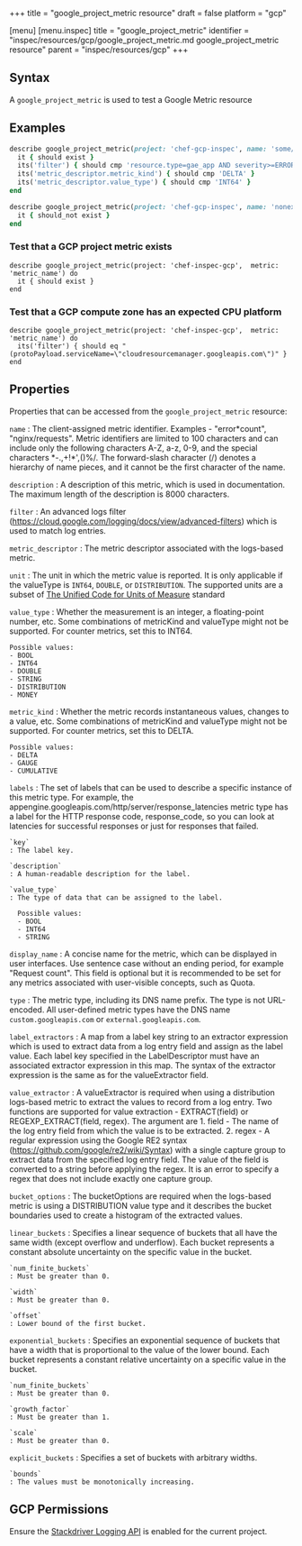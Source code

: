 +++
title = "google_project_metric resource"
draft = false
platform = "gcp"

[menu]
  [menu.inspec]
    title = "google_project_metric"
    identifier = "inspec/resources/gcp/google_project_metric.md google_project_metric resource"
    parent = "inspec/resources/gcp"
+++

## Syntax

A `google_project_metric` is used to test a Google Metric resource

## Examples

```ruby
describe google_project_metric(project: 'chef-gcp-inspec', name: 'some/metric') do
  it { should exist }
  its('filter') { should cmp 'resource.type=gae_app AND severity>=ERROR' }
  its('metric_descriptor.metric_kind') { should cmp 'DELTA' }
  its('metric_descriptor.value_type') { should cmp 'INT64' }
end

describe google_project_metric(project: 'chef-gcp-inspec', name: 'nonexistent') do
  it { should_not exist }
end
```

### Test that a GCP project metric exists

    describe google_project_metric(project: 'chef-inspec-gcp',  metric: 'metric_name') do
      it { should exist }
    end

### Test that a GCP compute zone has an expected CPU platform

    describe google_project_metric(project: 'chef-inspec-gcp',  metric: 'metric_name') do
      its('filter') { should eq "(protoPayload.serviceName=\"cloudresourcemanager.googleapis.com\")" }
    end

## Properties

Properties that can be accessed from the `google_project_metric` resource:

`name`
: The client-assigned metric identifier. Examples - "error*count", "nginx/requests". Metric identifiers are limited to 100 characters and can include only the following characters A-Z, a-z, 0-9, and the special characters *-.,+!\*',()%/. The forward-slash character (/) denotes a hierarchy of name pieces, and it cannot be the first character of the name.

`description`
: A description of this metric, which is used in documentation. The maximum length of the description is 8000 characters.

`filter`
: An advanced logs filter (https://cloud.google.com/logging/docs/view/advanced-filters) which is used to match log entries.

`metric_descriptor`
: The metric descriptor associated with the logs-based metric.

  `unit`
  : The unit in which the metric value is reported. It is only applicable if the valueType is `INT64`, `DOUBLE`, or `DISTRIBUTION`. The supported units are a subset of [The Unified Code for Units of Measure](http://unitsofmeasure.org/ucum.html) standard

  `value_type`
  : Whether the measurement is an integer, a floating-point number, etc. Some combinations of metricKind and valueType might not be supported. For counter metrics, set this to INT64.

    Possible values:
    - BOOL
    - INT64
    - DOUBLE
    - STRING
    - DISTRIBUTION
    - MONEY

  `metric_kind`
  : Whether the metric records instantaneous values, changes to a value, etc. Some combinations of metricKind and valueType might not be supported. For counter metrics, set this to DELTA.

    Possible values:
    - DELTA
    - GAUGE
    - CUMULATIVE

  `labels`
  : The set of labels that can be used to describe a specific instance of this metric type. For example, the appengine.googleapis.com/http/server/response_latencies metric type has a label for the HTTP response code, response_code, so you can look at latencies for successful responses or just for responses that failed.

    `key`
    : The label key.

    `description`
    : A human-readable description for the label.

    `value_type`
    : The type of data that can be assigned to the label.

      Possible values:
      - BOOL
      - INT64
      - STRING

  `display_name`
  : A concise name for the metric, which can be displayed in user interfaces. Use sentence case  without an ending period, for example "Request count". This field is optional but it is  recommended to be set for any metrics associated with user-visible concepts, such as Quota.

  `type`
  : The metric type, including its DNS name prefix. The type is not URL-encoded. All user-defined metric types have the DNS name `custom.googleapis.com` or `external.googleapis.com`.

`label_extractors`
: A map from a label key string to an extractor expression which is used to extract data from a log entry field and assign as the label value. Each label key specified in the LabelDescriptor must have an associated extractor expression in this map. The syntax of the extractor expression is the same as for the valueExtractor field.

`value_extractor`
: A valueExtractor is required when using a distribution logs-based metric to extract the values to record from a log entry. Two functions are supported for value extraction - EXTRACT(field) or REGEXP_EXTRACT(field, regex). The argument are 1. field - The name of the log entry field from which the value is to be extracted. 2. regex - A regular expression using the Google RE2 syntax (https://github.com/google/re2/wiki/Syntax) with a single capture group to extract data from the specified log entry field. The value of the field is converted to a string before applying the regex. It is an error to specify a regex that does not include exactly one capture group.

`bucket_options`
: The bucketOptions are required when the logs-based metric is using a DISTRIBUTION value type and it describes the bucket boundaries used to create a histogram of the extracted values.

  `linear_buckets`
  : Specifies a linear sequence of buckets that all have the same width (except overflow and underflow). Each bucket represents a constant absolute uncertainty on the specific value in the bucket.

    `num_finite_buckets`
    : Must be greater than 0.

    `width`
    : Must be greater than 0.

    `offset`
    : Lower bound of the first bucket.

  `exponential_buckets`
  : Specifies an exponential sequence of buckets that have a width that is proportional to the value of the lower bound. Each bucket represents a constant relative uncertainty on a specific value in the bucket.

    `num_finite_buckets`
    : Must be greater than 0.

    `growth_factor`
    : Must be greater than 1.

    `scale`
    : Must be greater than 0.

  `explicit_buckets`
  : Specifies a set of buckets with arbitrary widths.

    `bounds`
    : The values must be monotonically increasing.

## GCP Permissions

Ensure the [Stackdriver Logging API](https://console.cloud.google.com/apis/library/logging.googleapis.com/) is enabled for the current project.
